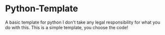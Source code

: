 # Python-Template
A basic template for python
I don't take any legal responsibility for what you do with this. This is a simple template, you choose the code!
